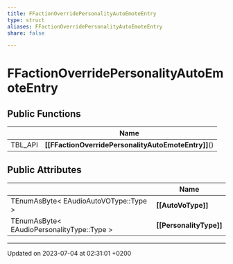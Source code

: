 ```yaml
---
title: FFactionOverridePersonalityAutoEmoteEntry
type: struct
aliases: FFactionOverridePersonalityAutoEmoteEntry
share: false

---
```


# FFactionOverridePersonalityAutoEmoteEntry





## Public Functions

|                | Name           |
| -------------- | -------------- |
| TBL_API | **[[FFactionOverridePersonalityAutoEmoteEntry]]**() |

## Public Attributes

|                | Name           |
| -------------- | -------------- |
| TEnumAsByte< EAudioAutoVOType::Type > | **[[AutoVoType]]**  |
| TEnumAsByte< EAudioPersonalityType::Type > | **[[PersonalityType]]**  |

-------------------------------

Updated on 2023-07-04 at 02:31:01 +0200